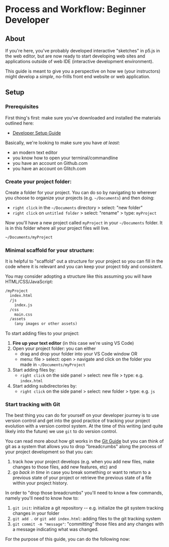 # Process and Workflow: Beginner Developer

## About

If you're here, you've probably developed interactive "sketches" in p5.js in the web editor, but are now ready to start developing web sites and applications outside of web IDE (interactive development environment). 

This guide is meant to give you a perspective on how we (your instructors) might develop a *simple*, no-frills front end website or web application. 


## Setup

### Prerequisites

First thing's first: make sure you've downloaded and installed the materials outlined here:
* [Developer Setup Guide](developer-setup-guide.md#materials)

Basically, we're looking to make sure you have *at least*:

* an modern text editor
* you know how to open your terminal/commandline
* you have an account on Github.com
* you have an account on Glitch.com

### Create your project folder:

Create a folder for your project. You can do so by navigating to wherever you choose to organize your projects (e.g. `~/Documents`) and then doing:
* `right click` in the `~/Documents` directory > select: "new folder" 
* `right click` on `untitled folder` > select: "rename" > type: `myProject`


Now you'll have a new project called `myProject` in your `~/Documents` folder. It is in this folder where all your project files will live.

```txt
~/Documents/myProject
```

### Minimal scaffold for your structure:

It is helpful to "scaffold" out a structure for your project so you can fill in the code where it is relevant and you can keep your project tidy and consistent.

You may consider adopting a structure like this assuming you will have HTML/CSS/JavaScript:

```txt
/myProject
  index.html
  /js
    index.js
  /css
    main.css
  /assets
    (any images or other assets)
```

To start adding files to your project:
1. **Fire up your text editor** (in this case we're using VS Code)
2. Open your project folder: you can either
   - drag and drop your folder into your VS Code window OR
   - menu: file > select: open > navigate and click on the folder you made in `~/Documents/myProject`
3. Start adding files by:
   - `right click` on the side panel > select: new file > type: e.g. `index.html`
4. Start adding subdirectories by:
   - `right click` on the side panel > select: new folder > type: e.g. `js`


### Start tracking with Git

The best thing you can do for yourself on your developer journey is to use version control and get into the good practice of tracking your project evolution with a version control system. At the time of this writing (and quite likely into the future) we use `git` to do version control.

You can read more about how git works in the [Git Guide](/guides/git.md) but you can think of git as a system that allows you to drop "breadcrumbs" along the process of your project development so that you can:

1. track how your project develops (e.g. when you add new files, make changes to those files, add new features, etc) and
2. go *back in time* in case you break something or want to return to a previous state of your project or retrieve the previous state of a file within your project history.

In order to "drop those breadcrumbs" you'll need to know a few commands, namely you'll need to know how to:
1. `git init`: initialize a git repository -- e.g. initialize the git system tracking changes in your folder
2. `git add .` or `git add index.html`: adding files to the git tracking system
3. `git commit -m "message"`: "committing" those files and any changes with a message indicating what was changed.

For the purpose of this guide, you can do the following now:

```

```

<!-- 

Git is Like, "wow" for a number of reasons namely:

1. your entire project lives in itself: 
   - Git branching: say good bye to crazy file and experimental feature testing gynastics like "myProject-final-1", "myProject-final-final", "myProject-version-with-rainbows" etc. Git provides you with ability to 

 -->
